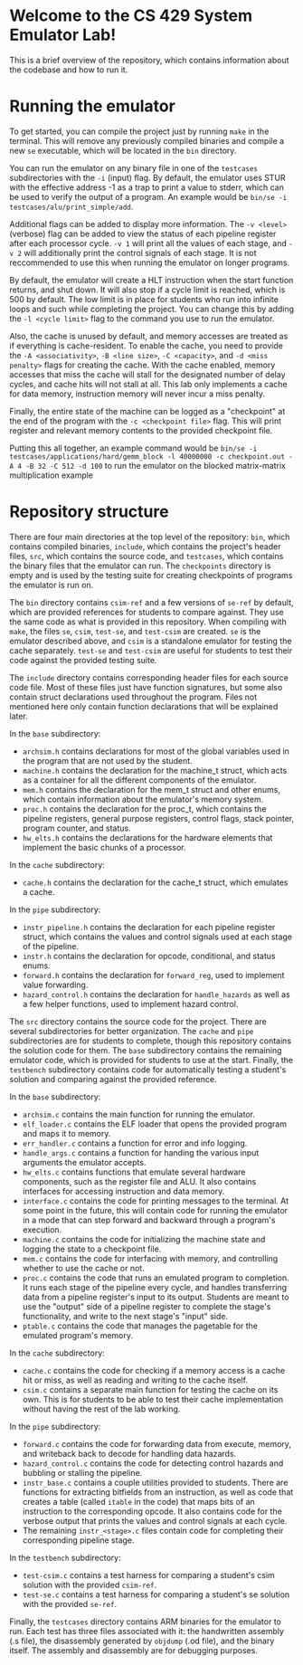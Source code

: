 # Welcome to the CS 429 System Emulator Lab!

This is a brief overview of the repository,
which contains information about the codebase and how to run it.

# Running the emulator

To get started, you can compile the project just by running `make` in the terminal.
This will remove any previously compiled binaries and compile a new `se` executable,
which will be located in the `bin` directory.

You can run the emulator on any binary file in one of the `testcases` subdirectories with the `-i` (input) flag.
By default, the emulator uses STUR with the effective address -1 as a trap to print a value to stderr,
which can be used to verify the output of a program.
An example would be `bin/se -i testcases/alu/print_simple/add`.

Additional flags can be added to display more information.
The `-v <level>` (verbose) flag can be added to view the status of each pipeline register after each processor cycle.
`-v 1` will print all the values of each stage,
and `-v 2` will additionally print the control signals of each stage.
It is not reccommended to use this when running the emulator on longer programs.

By default, the emulator will create a HLT instruction when the start function returns, and shut down.
It will also stop if a cycle limit is reached, which is 500 by default.
The low limit is in place for students who run into infinite loops and such while completing the project.
You can change this by adding the `-l <cycle limit>` flag to the command you use to run the emulator.

Also, the cache is unused by default, and memory accesses are treated as if everything is cache-resident.
To enable the cache, you need to provide the `-A <associativity>`, `-B <line size>`, `-C <capacity>`, 
and `-d <miss penalty>` flags for creating the cache.
With the cache enabled, memory accesses that miss the cache will stall for the designated number of delay cycles,
and cache hits will not stall at all.
This lab only implements a cache for data memory, instruction memory will never incur a miss penalty.

Finally, the entire state of the machine can be logged as a "checkpoint" at the end of the program
with the `-c <checkpoint file>` flag.
This will print register and relevant memory contents to the provided checkpoint file.

Putting this all together, an example command would be
`bin/se -i testcases/applications/hard/gemm_block -l 40000000 -c checkpoint.out -A 4 -B 32 -C 512 -d 100`
to run the emulator on the blocked matrix-matrix multiplication example

# Repository structure

There are four main directories at the top level of the repository:
`bin`, which contains compiled binaries, `include`, which contains the project's header files,
`src`, which contains the source code, and `testcases`, which contains the binary files that the emulator can run.
The `checkpoints` directory is empty and is used by the testing suite for creating checkpoints of programs the emulator is run on.

The `bin` directory contains `csim-ref` and a few versions of `se-ref` by default,
which are provided references for students to compare against.
They use the same code as what is provided in this repository.
When compiling with `make`, the files `se`, `csim`, `test-se`, and `test-csim` are created.
`se` is the emulator described above, and `csim` is a standalone emulator for testing the cache separately.
`test-se` and `test-csim` are useful for students to test their code against the provided testing suite.

The `include` directory contains corresponding header files for each source code file.
Most of these files just have function signatures,
but some also contain struct declarations used throughout the program.
Files not mentioned here only contain function declarations that will be explained later.

In the `base` subdirectory:
- `archsim.h` contains declarations for most of the global variables used in the program that are not used by the student.
- `machine.h` contains the declaration for the machine_t struct,
  which acts as a container for all the different components of the emulator.
- `mem.h` contains the declaration for the mem_t struct and other enums,
  which contain information about the emulator's memory system.
- `proc.h` contains the declaration for the proc_t,
  which contains the pipeline registers, general purpose registers, control flags,
  stack pointer, program counter, and status.
- `hw_elts.h` contains the declarations for the hardware elements that implement the basic chunks of a processor.

In the `cache` subdirectory:
- `cache.h` contains the declaration for the cache_t struct, which emulates a cache.

In the `pipe` subdirectory:
- `instr_pipeline.h` contains the declaration for each pipeline register struct,
  which contains the values and control signals used at each stage of the pipeline.
- `instr.h` contains the declaration for opcode, conditional, and status enums.
- `forward.h` contains the declaration for `forward_reg`, used to implement value forwarding.
- `hazard_control.h` contains the declaration for `handle_hazards` as well as a few helper functions, used to implement hazard control.

The `src` directory contains the source code for the project.
There are several subdirectories for better organization.
The `cache` and `pipe` subdirectories are for students to complete,
though this repository contains the solution code for them.
The `base` subdirectory contains the remaining emulator code,
which is provided for students to use at the start.
Finally, the `testbench` subdirectory contains code for automatically testing
a student's solution and comparing against the provided reference.

In the `base` subdirectory:
- `archsim.c` contains the main function for running the emulator.
- `elf_loader.c` contains the ELF loader that opens the provided program and maps it to memory.
- `err_handler.c` contains a function for error and info logging.
- `handle_args.c` contains a function for handing the various input arguments the emulator accepts.
- `hw_elts.c` contains functions that emulate several hardware components,
  such as the register file and ALU. It also contains interfaces for accessing instruction and data memory.
- `interface.c` contains the code for printing messages to the terminal.
  At some point in the future, this will contain code for running the emulator in a mode that can step forward
  and backward through a program's execution.
- `machine.c` contains the code for initializing the machine state and logging the state to a checkpoint file.
- `mem.c` contains the code for interfacing with memory, and controlling whether to use the cache or not.
- `proc.c` contains the code that runs an emulated program to completion.
  It runs each stage of the pipeline every cycle,
  and handles transferring data from a pipeline register's input to its output.
  Students are meant to use the "output" side of a pipeline register to complete the stage's functionality,
  and write to the next stage's "input" side.
- `ptable.c` contains the code that manages the pagetable for the emulated program's memory.

In the `cache` subdirectory:
- `cache.c` contains the code for checking if a memory access is a cache hit or miss,
  as well as reading and writing to the cache itself.
- `csim.c` contains a separate main function for testing the cache on its own.
  This is for students to be able to test their cache implementation without having the rest of the lab working.

In the `pipe` subdirectory:
- `forward.c` contains the code for forwarding data from execute, memory, and writeback
  back to decode for handling data hazards.
- `hazard_control.c` contains the code for detecting control hazards and bubbling or stalling the pipeline.
- `instr_base.c` contains a couple utilities provided to students.
  There are functions for extracting bitfields from an instruction,
  as well as code that creates a table (called `itable` in the code)
  that maps bits of an instruction to the corresponding opcode.
  It also contains code for the verbose output that prints the values and control signals at each cycle.
- The remaining `instr_<stage>.c` files contain code for completing their corresponding pipeline stage.

In the `testbench` subdirectory:
- `test-csim.c` contains a test harness for comparing a student's csim solution with the provided `csim-ref`.
- `test-se.c` contains a test harness for comparing a student's se solution with the provided `se-ref`.

Finally, the `testcases` directory contains ARM binaries for the emulator to run.
Each test has three files associated with it: the handwritten assembly (.s file),
the disassembly generated by `objdump` (.od file), and the binary itself.
The assembly and disassembly are for debugging purposes.
